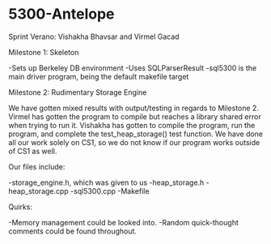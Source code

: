 # 5300-Antelope


Sprint Verano: Vishakha Bhavsar and Virmel Gacad

Milestone 1: Skeleton

  -Sets up Berkeley DB environment
  -Uses SQLParserResult
  -sql5300 is the main driver program, being the default makefile target
  
  
  
Milestone 2: Rudimentary Storage Engine


  We have gotten mixed results with output/testing in regards to Milestone 2. Virmel has gotten the program to compile but
  reaches a library shared error when trying to run it. Vishakha has gotten to compile the program, run the program, and
  complete the test_heap_storage() test function. We have done all our work solely on CS1, so we do not know if our program works
  outside of CS1 as well.
  
  
  Our files include:
  
  -storage_engine.h, which was given to us
  -heap_storage.h
  -heap_storage.cpp
  -sql5300.cpp
  -Makefile
  
  
  Quirks:
  
  -Memory management could be looked into. 
  -Random quick-thought comments could be found throughout.
  
